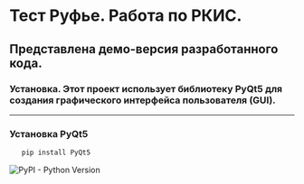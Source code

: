 # Тест Руфье. Работа по РКИС. 
## Представлена демо-версия разработанного кода.

### Установка. Этот проект использует библиотеку PyQt5 для создания графического интерфейса пользователя (GUI).
***

### Установка PyQt5

```bash
   pip install PyQt5
   ```

![PyPI - Python Version](https://img.shields.io/pypi/pyversions/PyQt5)
